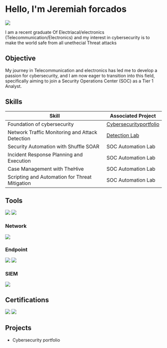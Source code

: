 # Hello, I'm Jeremiah forcados
<a href="https://www.linkedin.com/in/jeremiah-forcados-1a1443147/">
  <img src="https://img.shields.io/badge/-LinkedIn-0072b1?style=for-the-badge&logo=linkedin&logoColor=white" />
</a>



I am a recent graduate Of Electriacal/electronics (Telecommunication/Electronics) and my interest in cybersecurity is to make the world safe from all unethecial Threat attacks

## Objective


My journey in Telecommunication and electronics  has led me to develop a passion for cybersecurity, and I am now eager to transition into this field, specifically aiming to join a Security Operations Center (SOC) as a Tier 1 Analyst.

## Skills


| Skill                                         | Associated Project         |
|-----------------------------------------------|----------------------------|
| Foundation of cybersecurity         | <a href="https://google.com">Cybersecurityportfolio</a>|
| Network Traffic Monitoring and Attack Detection | <a href="https://google.com">Detection Lab</a>|
| Security Automation with Shuffle SOAR         | SOC Automation Lab|
| Incident Response Planning and Execution      | SOC Automation Lab|
| Case Management with TheHive                  | SOC Automation Lab|
| Scripting and Automation for Threat Mitigation | SOC Automation Lab|

## Tools
<div>
    <img src="https://img.shields.io/badge/-antivirus-1679A7?&style=for-the-badge&logo=antivirus&logoColor=white" /> 
    <img src="https://img.shields.io/badge/-vpn-1679A7?&style=for-the-badge&logo=vpn&logoColor=white" />
</div>


### Network
<div>
    <img src="https://img.shields.io/badge/-Wireshark-1679A7?&style=for-the-badge&logo=Wireshark&logoColor=white" />
</div>

### Endpoint
<div>
    <img src="https://img.shields.io/badge/-Microsoft_Defender_for_Endpoint-00A4EF?&style=for-the-badge&logo=Microsoft&logoColor=white" />
    <img src="https://img.shields.io/badge/-Velociraptor-4B275F?&style=for-the-badge&logo=Velociraptor&logoColor=white" />
</div>

### SIEM
<div>
    <img src="https://img.shields.io/badge/-Splunk-000000?&style=for-the-badge&logo=Splunk&logoColor=white" />
</div>

## Certifications

<div>
<img src="https://img.shields.io/badge/-Higher%20National%20Diploma-FF0000?&style=for-the-badge" />
<img src="https://img.shields.io/badge/-Google%20Cybersecurity%20Certificate-4285F4?&style=for-the-badge&logo=Google&logoColor=white" />


</div>

## Projects
- Cybersecurity portfolio
  

